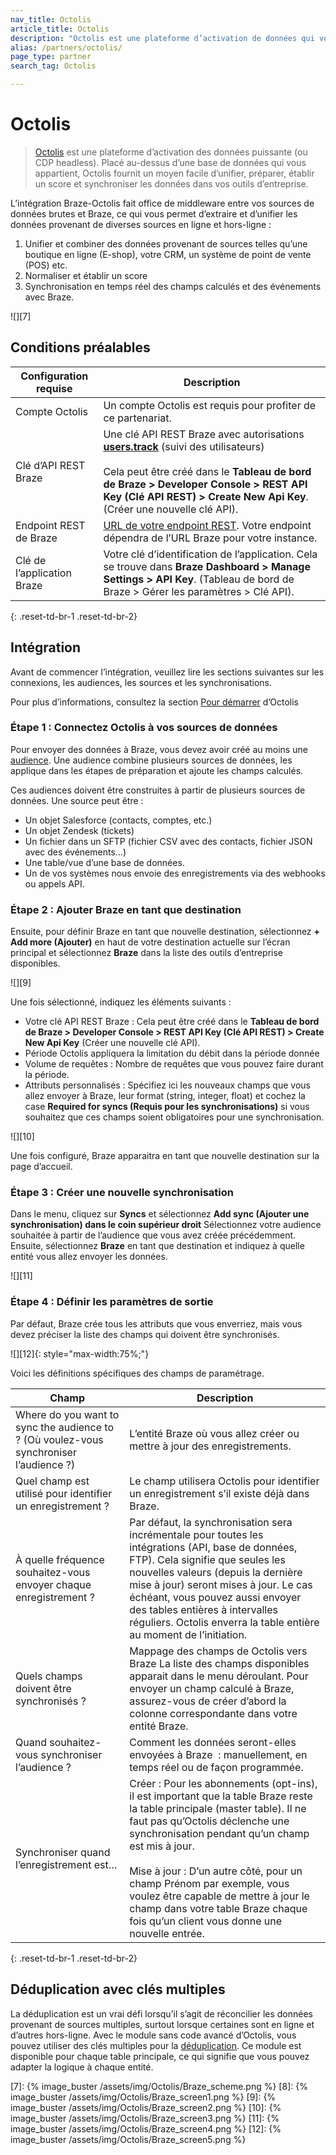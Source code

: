 ```yaml
---
nav_title: Octolis
article_title: Octolis
description: "Octolis est une plateforme d’activation de données qui vous permet d’intégrer vos données dans Braze."
alias: /partners/octolis/
page_type: partner
search_tag: Octolis

---
```


# Octolis

> [Octolis][0] est une plateforme d’activation des données puissante (ou CDP headless). Placé au-dessus d’une base de données qui vous appartient, Octolis fournit un moyen facile d’unifier, préparer, établir un score et synchroniser les données dans vos outils d’entreprise.

L’intégration Braze-Octolis fait office de middleware entre vos sources de données brutes et Braze, ce qui vous permet d’extraire et d’unifier les données provenant de diverses sources en ligne et hors-ligne :
1. Unifier et combiner des données provenant de sources telles qu’une boutique en ligne (E-shop), votre CRM, un système de point de vente (POS) etc.
2. Normaliser et établir un score
3. Synchronisation en temps réel des champs calculés et des événements avec Braze.

![][7]

## Conditions préalables

| Configuration requise | Description |
| ----------- | ----------- |
| Compte Octolis | Un compte Octolis est requis pour profiter de ce partenariat. |
| Clé d’API REST Braze | Une clé API REST Braze avec autorisations [**users.track**][1] (suivi des utilisateurs) <br><br> Cela peut être créé dans le **Tableau de bord de Braze > Developer Console > REST API Key (Clé API REST) > Create New Api Key**.  (Créer une nouvelle clé API).|
| Endpoint REST de Braze | [URL de votre endpoint REST][2]. Votre endpoint dépendra de l’URL Braze pour votre instance. |
| Clé de l’application Braze | Votre clé d’identification de l’application. Cela se trouve dans **Braze Dashboard > Manage Settings > API Key**.  (Tableau de bord de Braze > Gérer les paramètres > Clé API).|
{: .reset-td-br-1 .reset-td-br-2}

## Intégration

Avant de commencer l’intégration, veuillez lire les sections suivantes sur les connexions, les audiences, les sources et les synchronisations.

Pour plus d’informations, consultez la section [Pour démarrer][4] d’Octolis

### Étape 1 : Connectez Octolis à vos sources de données

Pour envoyer des données à Braze, vous devez avoir créé au moins une [audience][5]. Une audience combine plusieurs sources de données, les applique dans les étapes de préparation et ajoute les champs calculés.

Ces audiences doivent être construites à partir de plusieurs sources de données. Une source peut être :
- Un objet Salesforce (contacts, comptes, etc.)
- Un objet Zendesk (tickets)
- Un fichier dans un SFTP (fichier CSV avec des contacts, fichier JSON avec des événements…)
- Une table/vue d’une base de données.
- Un de vos systèmes nous envoie des enregistrements via des webhooks ou appels API.

### Étape 2 : Ajouter Braze en tant que destination

Ensuite, pour définir Braze en tant que nouvelle destination, sélectionnez **+ Add more (Ajouter)** en haut de votre destination actuelle sur l’écran principal et sélectionnez **Braze** dans la liste des outils d’entreprise disponibles.

![][9]

Une fois sélectionné, indiquez les éléments suivants :

- Votre clé API REST Braze : Cela peut être créé dans le **Tableau de bord de Braze > Developer Console > REST API Key (Clé API REST) > Create New Api Key** (Créer une nouvelle clé API).
- Période Octolis appliquera la limitation du débit dans la période donnée
- Volume de requêtes : Nombre de requêtes que vous pouvez faire durant la période.
- Attributs personnalisés : Spécifiez ici les nouveaux champs que vous allez envoyer à Braze, leur format (string, integer, float) et cochez la case **Required for syncs (Requis pour les synchronisations)** si vous souhaitez que ces champs soient obligatoires pour une synchronisation.

![][10]

Une fois configuré, Braze apparaitra en tant que nouvelle destination sur la page d’accueil.

### Étape 3 : Créer une nouvelle synchronisation

Dans le menu, cliquez sur **Syncs** et sélectionnez **Add sync (Ajouter une synchronisation) dans le coin supérieur droit** Sélectionnez votre audience souhaitée à partir de l’audience que vous avez créée précédemment.
Ensuite, sélectionnez **Braze** en tant que destination et indiquez à quelle entité vous allez envoyer les données.

![][11]

### Étape 4 : Définir les paramètres de sortie

Par défaut, Braze crée tous les attributs que vous enverriez, mais vous devez préciser la liste des champs qui doivent être synchronisés.

![][12]{: style="max-width:75%;"}

Voici les définitions spécifiques des champs de paramétrage.

| Champ | Description |
| --- | --- |
| Where do you want to sync the audience to ? (Où voulez-vous synchroniser l’audience ?) | L’entité Braze où vous allez créer ou mettre à jour des enregistrements. |
| Quel champ est utilisé pour identifier un enregistrement ? | Le champ utilisera Octolis pour identifier un enregistrement s’il existe déjà dans Braze. |
| À quelle fréquence souhaitez-vous envoyer chaque enregistrement ? | Par défaut, la synchronisation sera incrémentale pour toutes les intégrations (API, base de données, FTP). Cela signifie que seules les nouvelles valeurs (depuis la dernière mise à jour) seront mises à jour. Le cas échéant, vous pouvez aussi envoyer des tables entières à intervalles réguliers. Octolis enverra la table entière au moment de l’initiation. |
| Quels champs doivent être synchronisés ? | Mappage des champs de Octolis vers Braze La liste des champs disponibles apparait dans le menu déroulant. Pour envoyer un champ calculé à Braze, assurez-vous de créer d’abord la colonne correspondante dans votre entité Braze. |
| Quand souhaitez-vous synchroniser l’audience ? | Comment les données seront-elles envoyées à Braze  : manuellement, en temps réel ou de façon programmée.  |
| Synchroniser quand l’enregistrement est… | Créer : Pour les abonnements (opt-ins), il est important que la table Braze reste la table principale (master table). Il ne faut pas qu’Octolis déclenche une synchronisation pendant qu’un champ est mis à jour.<br><br>Mise à jour : D’un autre côté, pour un champ Prénom par exemple, vous voulez être capable de mettre à jour le champ dans votre table Braze chaque fois qu’un client vous donne une nouvelle entrée. |
{: .reset-td-br-1 .reset-td-br-2}

## Déduplication avec clés multiples

La déduplication est un vrai défi lorsqu’il s’agit de réconcilier les données provenant de sources multiples, surtout lorsque certaines sont en ligne et d’autres hors-ligne. Avec le module sans code avancé d’Octolis, vous pouvez utiliser des clés multiples pour la [déduplication][3]. Ce module est disponible pour chaque table principale, ce qui signifie que vous pouvez adapter la logique à chaque entité.

[0]: http://octolis.com
[1]: {{site.baseurl}}/api/endpoints/user_data/post_user_track/
[2]: {{site.baseurl}}/developer_guide/rest_api/basics/#endpoints
[3]: https://help.octolis.com/resources/faq/what-is-deduplication-and-how-does-it-work
[4]: https://help.octolis.com/
[5]: https://help.octolis.com/audiences/create-a-no-code-audience
[6]: {{site.baseurl}}/api/api_limits/
[7]: {% image_buster /assets/img/Octolis/Braze_scheme.png %}
[8]: {% image_buster /assets/img/Octolis/Braze_screen1.png %}
[9]: {% image_buster /assets/img/Octolis/Braze_screen2.png %}
[10]: {% image_buster /assets/img/Octolis/Braze_screen3.png %}
[11]: {% image_buster /assets/img/Octolis/Braze_screen4.png %}
[12]: {% image_buster /assets/img/Octolis/Braze_screen5.png %}
